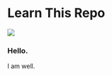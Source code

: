 # Learn This Repo

<a href="https://app.getonboardai.com%2Frepo%2F">
<img src = "https://img.shields.io/badge/learnthisrepo-333333">
</a>

### Hello. 

I am well. 
